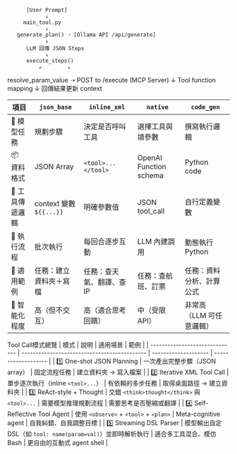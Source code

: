           [User Prompt]
                ↓
         main_tool.py
                ↓
       generate_plan() ➝ [Ollama API /api/generate]
                ↓
          LLM 回傳 JSON Steps
                ↓
          execute_steps()
              ↙        ↘
  resolve_param_value   ➝ POST to /execute (MCP Server)
                                ↓
                        Tool function mapping
                                ↓
                         回傳結果更新 context


| 項目        | `json_base`           | `inline_xml`       | `native`               | `code_gen`     |
| --------- | --------------------- | ------------------ | ---------------------- | -------------- |
| 🧠 模型任務   | 規劃步驟                  | 決定是否呼叫工具           | 選擇工具與填參數               | 撰寫執行邏輯         |
| 📦 資料格式   | JSON Array            | `<tool>...</tool>` | OpenAI Function schema | Python code    |
| 🧩 工具傳遞邏輯 | context 變數 `${{...}}` | 明確參數值              | JSON tool\_call        | 自行定義變數         |
| 🔁 執行流程   | 批次執行                  | 每回合逐步互動            | LLM 內建調用               | 動態執行 Python    |
| 🧰 適用範例   | 任務：建立資料夾＋寫檔           | 任務：查天氣、翻譯、查 IP     | 任務：查航班、訂票              | 任務：資料分析、計算公式   |
| 🧠 智能化程度  | 高（但不交互）               | 高（適合思考回饋）          | 中（受限 API）              | 非常高（LLM 可任意邏輯） |

Tool Call模式總覽
| 模式                             | 說明                                           | 適用場景                 | 範例                  |
| ------------------------------ | -------------------------------------------- | -------------------- | ------------------- |
| 1️⃣ One-shot JSON Planning     | 一次產出完整步驟（JSON array）                         | 固定流程任務               | 建立資料夾 → 寫入檔案        |
| 2️⃣ Iterative XML Tool Call    | 單步逐次執行（inline `<tool>...`）                   | 有依賴的多步任務             | 取得桌面路徑 → 建立資料夾      |
| 3️⃣ ReAct-style + Thought      | 交錯 `<think>thought</think>` 與 `<tool>...`    | 需要模型推理規劃流程           | 需要思考是否壓縮或翻譯         |
| 4️⃣ Self-Reflective Tool Agent | 使用 `<observe>` + `<tool>` + `<plan>`         | Meta-cognitive agent | 自我糾錯、自我調整目標         |
| 5️⃣ Streaming DSL Parser       | 模型輸出自定 DSL（如 `tool: name(param=val)`）並即時解析執行 | 適合多工具混合、模仿 Bash      | 更自由的互動式 agent shell |
